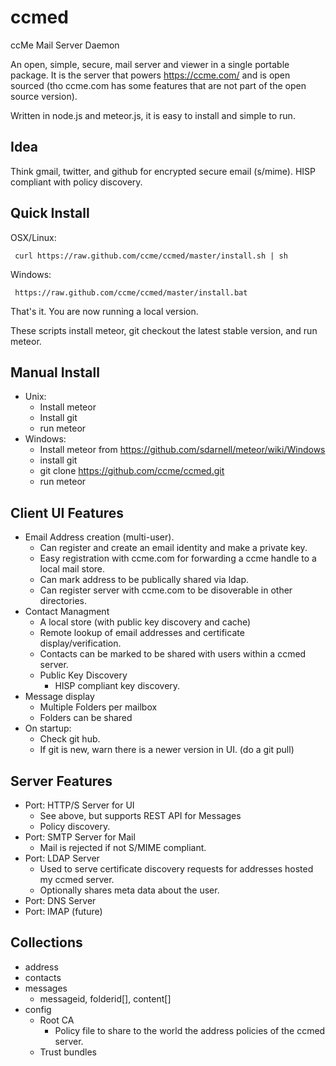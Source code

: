 ccmed
=====

ccMe Mail Server Daemon

An open, simple, secure, mail server and viewer in a single portable package.  It is the server that powers https://ccme.com/ and is open sourced (tho ccme.com has some features that are not part of the open source version).

Written in node.js and meteor.js, it is easy to install and simple to run.

Idea
-----
Think gmail, twitter, and github for encrypted secure email (s/mime).  HISP compliant with policy discovery.

Quick Install
-------------
OSX/Linux:

     curl https://raw.github.com/ccme/ccmed/master/install.sh | sh

Windows:

     https://raw.github.com/ccme/ccmed/master/install.bat

That's it.  You are now running a local version.

These scripts install meteor, git checkout the latest stable version, and run meteor.

Manual Install
--------------
* Unix:
  * Install meteor 
  * Install git
  * run meteor
* Windows:
  * Install meteor from https://github.com/sdarnell/meteor/wiki/Windows
  * install git
  * git clone https://github.com/ccme/ccmed.git
  * run meteor

Client UI Features
-------------------
* Email Address creation (multi-user).
  * Can register and create an email identity and make a private key.
  * Easy registration with ccme.com for forwarding a ccme handle to a local mail store.
  * Can mark address to be publically shared via ldap.
  * Can register server with ccme.com to be disoverable in other directories.
* Contact Managment 
  * A local store (with public key discovery and cache)
  * Remote lookup of email addresses and certificate display/verification.
  * Contacts can be marked to be shared with users within a ccmed server.
  * Public Key Discovery
    * HISP compliant key discovery.
* Message display
  * Multiple Folders per mailbox
  * Folders can be shared
* On startup:
  * Check git hub.  
  * If git is new, warn there is a newer version in UI.  (do a git pull)

Server Features
---------------
* Port: HTTP/S Server for UI
  * See above, but supports REST API for Messages
  * Policy discovery.
* Port: SMTP Server for Mail
  * Mail is rejected if not S/MIME compliant.
* Port: LDAP Server
  * Used to serve certificate discovery requests for addresses hosted my ccmed server.
  * Optionally shares meta data about the user.
* Port: DNS Server
* Port: IMAP  (future)

Collections
-----------
* address
* contacts
* messages
  * messageid, folderid[], content[]
* config
  * Root CA
    * Policy file to share to the world the address policies of the ccmed server.
  * Trust bundles
